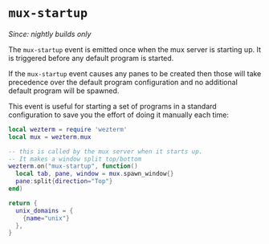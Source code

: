 # `mux-startup`

*Since: nightly builds only*

The `mux-startup` event is emitted once when the mux server is starting up.
It is triggered before any default program is started.

If the `mux-startup` event causes any panes to be created then those will
take precedence over the default program configuration and no additional
default program will be spawned.

This event is useful for starting a set of programs in a standard
configuration to save you the effort of doing it manually each time:

```lua
local wezterm = require 'wezterm'
local mux = wezterm.mux

-- this is called by the mux server when it starts up.
-- It makes a window split top/bottom
wezterm.on("mux-startup", function()
  local tab, pane, window = mux.spawn_window{}
  pane:split{direction="Top"}
end)

return {
  unix_domains = {
    {name="unix"}
  },
}
```
